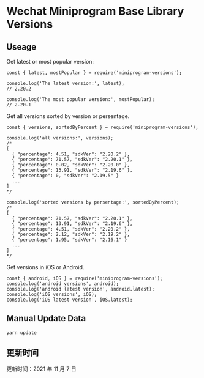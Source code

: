 
# Wechat Miniprogram Base Library Versions

## Useage

Get latest or most popular version:

```;
const { latest, mostPopular } = require('miniprogram-versions');

console.log('The latest version:', latest);
// 2.20.2

console.log('The most popular version:', mostPopular);
// 2.20.1

```

Get all versions sorted by version or persentage.

```
const { versions, sortedByPercent } = require('miniprogram-versions');

console.log('all versions:', versions);
/*
[
  { "percentage": 4.51, "sdkVer": "2.20.2" },
  { "percentage": 71.57, "sdkVer": "2.20.1" },
  { "percentage": 0.02, "sdkVer": "2.20.0" },
  { "percentage": 13.91, "sdkVer": "2.19.6" },
  { "percentage": 0, "sdkVer": "2.19.5" }
  ...
]
*/

console.log('sorted versions by persentage:', sortedByPercent);
/*
[
  { "percentage": 71.57, "sdkVer": "2.20.1" },
  { "percentage": 13.91, "sdkVer": "2.19.6" },
  { "percentage": 4.51, "sdkVer": "2.20.2" },
  { "percentage": 2.12, "sdkVer": "2.19.2" },
  { "percentage": 1.95, "sdkVer": "2.16.1" }
  ...
]
*/
```

Get versions in iOS or Android.

```
const { android, iOS } = require('miniprogram-versions');
console.log('android versions', android);
console.log('android latest version', android.latest);
console.log('iOS versions', iOS);
console.log('iOS latest version', iOS.latest);
```

## Manual Update Data

```
yarn update
```

## 更新时间

更新时间：2021 年 11 月 7 日
